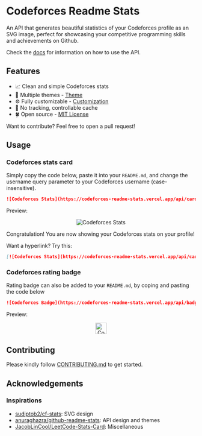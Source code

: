 # Codeforces Readme Stats

An API that generates beautiful statistics of your Codeforces profile as an SVG image, perfect for showcasing your competitive programming skills and achievements on Github.

Check the [docs](https://redheadphone.github.io/codeforces-readme-stats/) for information on how to use the API.

## Features

- 📈 Clean and simple Codeforces stats
- 🎨 Multiple themes - [Theme](docs/themes.md)
- ⚙️ Fully customizable - [Customization](docs/customization.md)
- 🚫 No tracking, controllable cache
- 🍀 Open source - [MIT License](https://github.com/RedHeadphone/codeforces-readme-stats/blob/master/LICENSE)

Want to contribute? Feel free to open a pull request!

## Usage

### Codeforces stats card

Simply copy the code below, paste it into your `README.md`, and change the username query parameter to your Codeforces username (case-insensitive).

```md
![Codeforces Stats](https://codeforces-readme-stats.vercel.app/api/card?username=tadanhdat123)
```

Preview:

<p align="center">
  <img alt="Codeforces Stats" src="./docs/images/static/card.svg" />
</p>

Congratulation! You are now showing your Codeforces stats on your profile!

Want a hyperlink? Try this:

```md
[![Codeforces Stats](https://codeforces-readme-stats.vercel.app/api/card?username=tadanhdat123)](https://codeforces.com/profile/tadanhdat123)
```

### Codeforces rating badge

Rating badge can also be added to your `README.md`, by coping and pasting the code below 

```md
![Codeforces Badge](https://codeforces-readme-stats.vercel.app/api/badge?username=tadanhdat123)
```

Preview:

<p align="center">
  <img alt="Codeforces Badge" style="height:30px" src="./docs/images/static/badge.svg" />
</p>

## Contributing

Please kindly follow [CONTRIBUTING.md](CONTRIBUTING.md) to get started.

## Acknowledgements

### Inspirations

- [sudiptob2/cf-stats](https://github.com/sudiptob2/cf-stats): SVG design
- [anuraghazra/github-readme-stats](https://github.com/anuraghazra/github-readme-stats): API design and themes
- [JacobLinCool/LeetCode-Stats-Card](https://github.com/JacobLinCool/LeetCode-Stats-Card): Miscellaneous

